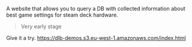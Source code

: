 A website that allows you to query a DB with collected information about best game settings for steam deck hardware.

> Very early stage

Give it a try.
https://dlb-demos.s3.eu-west-1.amazonaws.com/index.html
